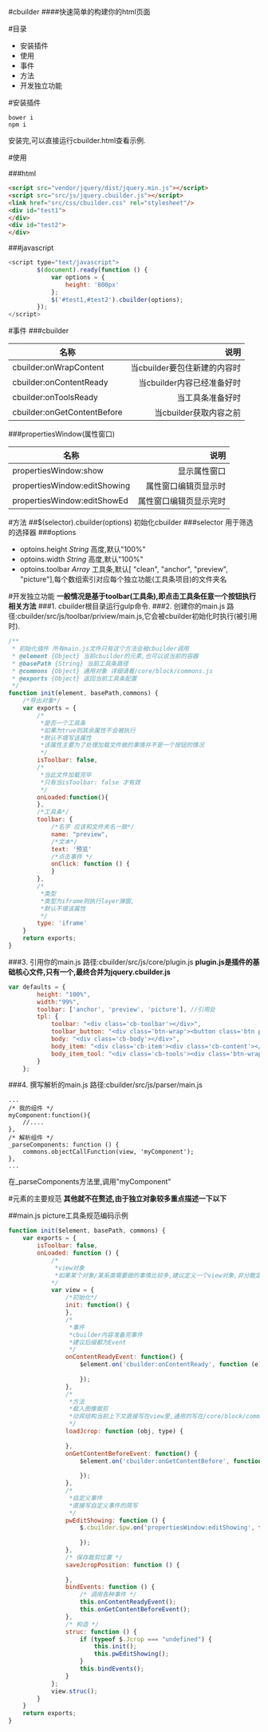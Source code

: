 #cbuilder
####快速简单的构建你的html页面

#目录
* 安装插件
* 使用
* 事件
* 方法
* 开发独立功能


#安装插件

```
bower i 
npm i
```
安装完,可以直接运行cbuilder.html查看示例.

#使用

###html
```html
<script src="vendor/jquery/dist/jquery.min.js"></script>
<script src="src/js/jquery.cbuilder.js"></script>
<link href="src/css/cbuilder.css" rel="stylesheet"/>
<div id="test1">
</div>
<div id="test2">
</div>
```

###javascript
```javascript
<script type="text/javascript">
        $(document).ready(function () {
            var options = {
                height: '800px'
            };
            $('#test1,#test2').cbuilder(options);
        });
</script>
```


#事件
###cbuilder

| 名称        |说明 |
| --------   | -----:  |
| cbuilder:onWrapContent     | 当cbuilder要包住新建的内容时   |
| cbuilder:onContentReady        |  当cbuilder内容已经准备好时   |
| cbuilder:onToolsReady        |   当工具条准备好时   |
| cbuilder:onGetContentBefore        |    当cbuilder获取内容之前   |


###propertiesWindow(属性窗口)


| 名称        |说明   |
| --------   | -----:  |
| propertiesWindow:show     | 显示属性窗口   |
| propertiesWindow:editShowing  |     属性窗口编辑页显示时    |
| propertiesWindow:editShowEd    |    属性窗口编辑页显示完时   |



#方法
##$(selector).cbuilder(options)
初始化cbuilder
###selector
用于筛选的选择器
###options
* optoins.height *String*  高度,默认"100%"
* optoins.width *String* 高度,默认"100%"
* optoins.toolbar *Array* 工具条,默认[ "clean", "anchor", "preview", "picture"],每个数组索引对应每个独立功能(工具条项目)的文件夹名


#开发独立功能
**一般情况是基于toolbar(工具条),即点击工具条任意一个按钮执行相关方法**
###1. cbuilder根目录运行gulp命令.
###2. 创建你的main.js
路径:cbuilder/src/js/toolbar/priview/main.js,它会被cbuilder初始化时执行(被引用时).
```javascript
/**
 * 初始化插件 所有main.js文件只有这个方法会被cbuilder调用
 * @element {Object} 当前cbuilder的元素,也可以说当前的容器
 * @basePath {String} 当前工具条路径
 * @commons {Object} 通用对象 详细请看/core/block/commons.js
 * @exports {Object} 返回当前工具条配置
 */
function init(element, basePath,commons) {
    /*导出对象*/
    var exports = {
        /*
         *是否一个工具条 
         *如果为true则其余属性不会被执行
         *默认不填写该属性
         *该属性主要为了处理加载文件做的事情并不是一个按钮的情况
         */
        isToolbar: false,
        /*
         *当此文件加载完毕
         *只有当isToolbar: false 才有效
         */
        onLoaded:function(){
        },
        /*工具条*/
        toolbar: {
            /*名字 应该和文件夹名一致*/
            name: "preview",
            /*文本*/
            text: '预览'
            /*点击事件 */
            onClick: function () {
            }
        },
        /*
         *类型 
         *类型为iframe则执行layer弹窗,
         *默认不填该属性
         */
        type: 'iframe'
    }
    return exports;
}
```
###3. 引用你的main.js
路径:cbuilder/src/js/core/plugin.js
**plugin.js是插件的基础核心文件,只有一个,最终合并为jquery.cbuilder.js**
```javascript
var defaults = {
        height: "100%",
        width:"99%",
        toolbar: ['anchor', 'preview', 'picture'], //引用处
        tpl: {
            toolbar: "<div class='cb-toolbar'></div>",
            toolbar_button: "<div class='btn-wrap'><button class='btn primary {clsname}'>{name}</button></div>",
            body: "<div class='cb-body'></div>",
            body_item: "<div class='cb-item'><div class='cb-content'></div></div>",
            body_item_tool: "<div class='cb-tools'><div class='btn-wrap'></div></div>"
        }
    };
```
###4. 撰写解析的main.js
路径:cbuilder/src/js/parser/main.js
```
...
/* 我的组件 */
myComponent:function(){
    //....
},
/* 解析组件 */
_parseComponents: function () {
    commons.objectCallFunction(view, 'myComponent');
},
...
```
在_parseComponents方法里,调用"myComponent"



#元素的主要规范
**其他就不在赘述,由于独立对象较多重点描述一下以下**

##main.js picture工具条规范编码示例

```javascript
function init($element, basePath, commons) {
    var exports = {
        isToolbar: false,
        onLoaded: function () {
            /*
             *view对象 
             *如果某个对象/某系类需要做的事情比较多,建议定义一个view对象,非分散定义各种function
            */
            var view = {
                /*初始化*/
                init: function() {
                },
                /*
                 *事件
                 *cbuilder内容准备完事件
                 *建议后缀都为Event
                 */
                onContentReadyEvent: function() {
                    $element.on('cbuilder:onContentReady', function (e) {
                       
                    });
                },
                /*
                 *方法
                 *载入图像裁剪 
                 *动宾结构当前上下文直接写在view里,通用的写在/core/block/commons.js里
                 */
                loadJcrop: function (obj, type) {
                    
                },
                onGetContentBeforeEvent: function() {
                    $element.on('cbuilder:onGetContentBefore', function () {
                       
                    });
                },
                /*
                 *自定义事件
                 *直接写自定义事件的简写
                 */
                pwEditShowing: function () {
                    $.cbuilder.$pw.on('propertiesWindow:editShowing', function (event, opobj) {
                        
                    });
                },
                /* 保存裁剪位置 */
                saveJcropPosition: function () {
                   
                },
                bindEvents: function () {
                    /* 调用各种事件 */
                    this.onContentReadyEvent();
                    this.onGetContentBeforeEvent();
                },
                /* 构造 */
                struc: function () {
                    if (typeof $.Jcrop === "undefined") {
                        this.init();
                        this.pwEditShowing();
                    }
                    this.bindEvents();
                }
            };
            view.struc();
        }
    }
    return exports;
}
```
